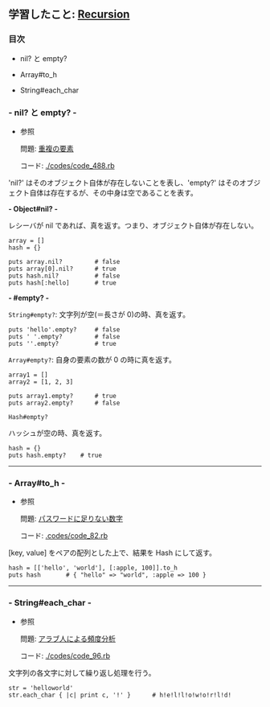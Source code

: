 ## 学習したこと: [Recursion](https://recursionist.io/)

### 目次

- nil? と empty?

- Array#to_h

- String#each_char

### - nil? と empty? -

- 参照

  問題: [重複の要素](https://recursionist.io/dashboard/problems/488)

  コード: [./codes/code_488.rb](https://github.com/DaisukeKarasawa/blog/blob/main/day-7-9/recursion/codes/code_488.rb)

'nil?' はそのオブジェクト自体が存在しないことを表し、'empty?' はそのオブジェクト自体は存在するが、その中身は空であることを表す。

**- Object#nil? -**

レシーバが nil であれば、真を返す。つまり、オブジェクト自体が存在しない。

```
array = []
hash = {}

puts array.nil?         # false
puts array[0].nil?      # true
puts hash.nil?          # false
puts hash[:hello]       # true
```

**- #empty? -**

`String#empty?`: 文字列が空(＝長さが 0)の時、真を返す。

```
puts 'hello'.empty?     # false
puts ' '.empty?         # false
puts ''.empty?          # true
```

`Array#empty?`: 自身の要素の数が 0 の時に真を返す。

```
array1 = []
array2 = [1, 2, 3]

puts array1.empty?      # true
puts array2.empty?      # false
```

`Hash#empty?`

ハッシュが空の時、真を返す。

```
hash = {}
puts hash.empty?    # true
```

---

### - Array#to_h -

- 参照

  問題: [パスワードに足りない数字](https://recursionist.io/dashboard/problems/82)

  コード: [.codes/code_82.rb](https://github.com/DaisukeKarasawa/blog/blob/main/day-7-9/recursion/codes/code_82.rb)

[key, value] をペアの配列とした上で、結果を Hash にして返す。

```
hash = [['hello', 'world'], [:apple, 100]].to_h
puts hash       # { "hello" => "world", :apple => 100 }
```

---

### - String#each_char -

- 参照

  問題: [アラブ人による頻度分析](https://recursionist.io/dashboard/problems/96)

  コード: [./codes/code_96.rb](https://github.com/DaisukeKarasawa/blog/blob/main/day-7-9/recursion/codes/code_96.rb)

文字列の各文字に対して繰り返し処理を行う。

```
str = 'helloworld'
str.each_char { |c| print c, '!' }      # h!e!l!l!o!w!o!r!l!d!
```
